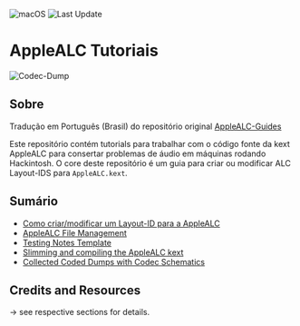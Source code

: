 ![macOS](https://img.shields.io/badge/Supported_macOS:-≤14.3_beta-gree.svg) ![Last Update](https://img.shields.io/badge/Last_Update_(yy/mm/dd):-23.12.17-blueviolet.svg)

# AppleALC Tutoriais

![Codec-Dump](https://github.com/user-attachments/assets/3fed8616-7dbc-4602-b948-48e6d7840bf2)

## Sobre

Tradução em Português (Brasil) do repositório original [AppleALC-Guides](https://github.com/5T33Z0/AppleALC-Guides)

Este repositório contém tutorials para trabalhar com o código fonte da kext AppleALC para consertar problemas de áudio em máquinas rodando Hackintosh. O core deste repositório é um guia para criar ou modificar ALC Layout-IDS para `AppleALC.kext`. 

## Sumário

- [Como criar/modificar um Layout-ID para a AppleALC](https://github.com/gabrielfelipedy/AppleALC-Tutoriais/tree/main/AppleALC_Layout-ID)
- [AppleALC File Management](https://github.com/5T33Z0/AppleALC-Guides/tree/main/File_Management)
- [Testing Notes Template](https://github.com/5T33Z0/AppleALC-Guides/blob/main/AppleALC_Layout-ID/Testing_Notes.md)
- [Slimming and compiling the AppleALC kext](https://github.com/5T33Z0/AppleALC-Guides/tree/main/Slimming_AppleALC)
- [Collected Coded Dumps with Codec Schematics](https://github.com/5T33Z0/AppleALC-Guides/tree/main/Codec_Dumps)

## Credits and Resources
&rarr; see respective sections for details.
